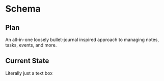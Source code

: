 # Schema

## Plan

An all-in-one loosely bullet-journal inspired approach to managing notes, tasks, events, and more.

## Current State

Literally just a text box